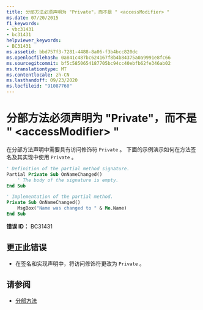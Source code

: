 ```yaml
---
title: 分部方法必须声明为 "Private"，而不是 " <accessModifier> "
ms.date: 07/20/2015
f1_keywords:
- vbc31431
- bc31431
helpviewer_keywords:
- BC31431
ms.assetid: bbd757f3-7281-4488-8a06-f3b4bcc820dc
ms.openlocfilehash: 0a841c487bc624167f8b4b84375a0a9991e8fc66
ms.sourcegitcommit: bf5c5850654187705bc94cc40ebfb62fe346ab02
ms.translationtype: MT
ms.contentlocale: zh-CN
ms.lasthandoff: 09/23/2020
ms.locfileid: "91087760"
---
```

# <a name="partial-methods-must-be-declared-private-instead-of-accessmodifier"></a>分部方法必须声明为 "Private"，而不是 " \<accessModifier> "

在分部方法声明中需要具有访问修饰符 `Private` 。 下面的示例演示如何在方法签名及其实现中使用 `Private` 。  
  
```vb  
' Definition of the partial method signature.  
Partial Private Sub OnNameChanged()  
    ' The body of the signature is empty.  
End Sub  
```  
  
```vb  
' Implementation of the partial method.  
Private Sub OnNameChanged()  
    MsgBox("Name was changed to " & Me.Name)  
End Sub  
```  
  
 **错误 ID：** BC31431  
  
## <a name="to-correct-this-error"></a>更正此错误  
  
- 在签名和实现声明中，将访问修饰符更改为 `Private` 。  
  
## <a name="see-also"></a>请参阅

- [分部方法](../programming-guide/language-features/procedures/partial-methods.md)
